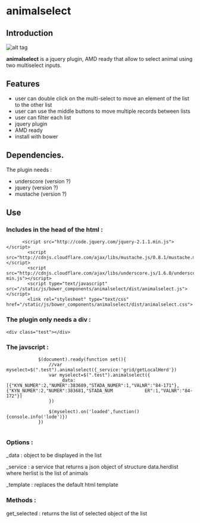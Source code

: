 animalselect
============

## Introduction

![alt tag](https://raw.githubusercontent.com/gillestasse/animalselect/master/documentation/double1.png)

**animalselect** is a jquery plugin, AMD ready that allow to select animal using two multiselect inputs.

## Features

- user can double click on the multi-select to move an element of the list to the other list
- user can use the middle buttons to move multiple records between lists
- user can filter each list
- jquery plugin
- AMD ready
- install with bower

## Dependencies.

The plugin needs :

- underscore (version ?)
- jquery (version ?)
- mustache (version ?)

## Use

### Includes in the head of the html :
```
	  <script src="http://code.jquery.com/jquery-2.1.1.min.js"></script>
		<script src="http://cdnjs.cloudflare.com/ajax/libs/mustache.js/0.8.1/mustache.min.js"></script>
		<script src="http://cdnjs.cloudflare.com/ajax/libs/underscore.js/1.6.0/underscore-min.js"></script>
		<script type="text/javascript" src="/static/js/bower_components/animalselect/dist/animalselect.js"></script>
		<link rel="stylesheet" type="text/css" href="/static/js/bower_components/animalselect/dist/animalselect.css">
```

### The plugin only needs a div :

```
<div class="test"></div>
```

### The javscript :

```
			$(document).ready(function set(){
				//var myselect=$(".test").animalselect({_service:'grid/getLocalHerd'})
				var myselect=$(".test").animalselect({
					_data:[{"KYN_NUMER":2,"NUMER":383689,"STADA_NUMER":1,"VALNR":"84-171"},{"KYN_NUMER":2,"NUMER":383681,"STADA_NUM            ER":1,"VALNR":"84-172"}]
				})

				$(myselect).on('loaded',function(){console.info('lode')})
			})
			
```

### Options :

_data : object to be displayed in the list

_service : a service that returns a json object of structure data.herdlist where herlist is the list of animals

_template : replaces the default html template


### Methods :

 get_selected : returns the list of selected object of the list
 
